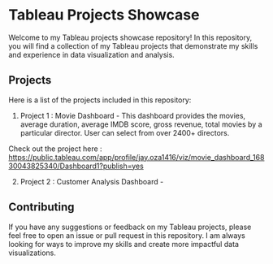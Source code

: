 # Tableau Projects Showcase

Welcome to my Tableau projects showcase repository! In this repository, you will find a collection of my Tableau projects that demonstrate my skills and experience in data visualization and analysis.

## Projects

Here is a list of the projects included in this repository:

1. Project 1 : Movie Dashboard - This dashboard provides the movies, average duration, average IMDB score, gross revenue, total movies by a particular director. User can select from over 2400+ directors. 

Check out the project here : https://public.tableau.com/app/profile/jay.oza1416/viz/movie_dashboard_16830043825340/Dashboard1?publish=yes

2. Project 2 : Customer Analysis Dashboard - 

## Contributing

If you have any suggestions or feedback on my Tableau projects, please feel free to open an issue or pull request in this repository. I am always looking for ways to improve my skills and create more impactful data visualizations.
